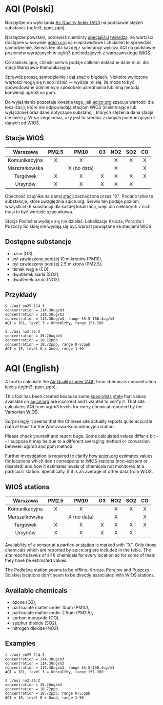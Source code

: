 # AQI (Polski)

Narzędzie do wyliczania [Air Quality Index (AQI)][1] na podstawie stężeń 
substancji (ug/m3, ppm, ppb).

Narzędzie powstało, ponieważ niektórzy [specjaliści][5] [twierdzą][2], 
że wartości dostępne w serwisie [aqicn.org][3] są nieprawidłowe 
i chciałem to sprawdzić samodzielnie. Serwis ten dla każdej z substancji 
wylicza AQI na podstawie poziomów wyrażonych w ug/m3 pochodzących 
z warszawskiego [WIOŚ][4].

Co zaskakujące, chiński serwis podaje całkiem dokładne dane m.in. dla 
stacji Warszawa-Komunikacyjna.

Sprawdź proszę samodzielnie i daj znać o błędach. Niektóre wyliczone 
wartości mogą się nieco różnić -- wydaje mi się, że może to być 
spowodowane odmiennym sposobem uśredniania lub inną metodą konwersji 
ug/m3 na ppm.

Do wyjaśnienia pozostaje kwestia tego, jak [aqicn.org][3] szacuje 
wartości dla lokalizacji, które nie odpowiadają stacjom WIOŚ 
(nieistniejące lub wyłączone) oraz dane dotyczące substancji, których
stężenia dana stacja nie mierzy. W szczególności, czy jest to średnia 
z danych pochodzących z danych od WIOŚ.

## Stacje WIOŚ

|    Warszawa   | PM2.5 |     PM10    | O3 | NO2 | SO2 | CO |
|:-------------:|:-----:|:-----------:|:--:|:---:|:---:|:--:|
| Komunikacyjna |   X   |      X      |    |  X  |  X  |  X |
| Marszałkowska |       | X (no data) |    |  X  |     |  X |
| Targówek      |   X   |      X      |  X |  X  |  X  |  X |
| Ursynów       |   X   |      X      |  X |  X  |  X  |    |

Obecność czujnika na danej [stacji][6] zaznaczona przez "X". Podano 
tylko te substancje, które uwzględnia aqicn.org. Serwis ten podaje 
poziom wszystkich 6 substancji dla każdej lokalizacji, więc dla 
niektórych z nich musi to być wartość szacunkowa.

Stacja Podleśna wydaje się nie działać. Lokalizacje Krucza, Porajów 
i Puszczy Solskiej nie wydają się być wprost powiązane ze stacjami WIOŚ.

## Dostępne substancje

* ozon (O3),
* pył zawieszony poniżej 10 mikronów (PM10),
* pył zawieszony poniżej 2.5 mikrona (PM2.5),
* tlenek węgla (CO),
* dwutlenek siarki (SO2),
* dwutlenek azotu (NO2).

## Przykłady

```
$ ./aqi pm25 114.3
concentration = 114.30ug/m3
concentration = 114.30ug/m3
concentration = 114.30ug/m3, range 55.5-150.4ug/m3
AQI = 181, level 3 = Unhealthy, range 151-200

$ ./aqi no2 35.2
concentration = 35.20ug/m3
concentration = 18.72ppb
concentration = 18.72ppb, range 0-53ppb
AQI = 18, level 0 = Good, range 1-50

```

# AQI (English)

A tool to calculate the [Air Quality Index (AQI)][1] from chemicals 
concentration levels (ug/m3, ppm, ppb).

This tool has been created because some [specialists][5] [state][2] that 
values available on [aqicn.org][3] are incorrect and I wanted to verify 
it. That site calculates AQI from ug/m3 levels for every chemical 
reported by the Varsovian [WIOŚ][4].

Surprisingly it seems that the Chinese site actually reports quite 
accurate data at least for the Warszawa-Komunikacyjna station.

Please check yourself and report bugs. Some calculated values differ 
a bit -- I suppose it may be due to a different averaging method or 
conversion between ug/m3 and ppm method.

Further investigation is required to clarify how [aqicn.org][3] 
estimates values for locations which don't correspond to WIOŚ stations 
(non-existent or disabled) and how it estimates levels of chemicals not 
monitored at a particular station. Specifically, if it is an average of 
other data from WIOŚ.

## WIOŚ stations

|    Warszawa   | PM2.5 |     PM10    | O3 | NO2 | SO2 | CO |
|:-------------:|:-----:|:-----------:|:--:|:---:|:---:|:--:|
| Komunikacyjna |   X   |      X      |    |  X  |  X  |  X |
| Marszałkowska |       | X (no data) |    |  X  |     |  X |
| Targówek      |   X   |      X      |  X |  X  |  X  |  X |
| Ursynów       |   X   |      X      |  X |  X  |  X  |    |

Availability of a sensor at a particular [station][6] is marked with 
"X". Only those chemicals which are reported by aqicn.org are included 
in the table. The site reports levels of all 6 chemicals for every 
location so for some of them they have be estimated values.

The Podleśna station seems to be offline. Krucza, Porajów and Puszczy 
Solskiej locations don't seem to be directly associated with WIOŚ 
stations.

## Available chemicals

* ozone (O3),
* particulate matter under 10um (PM10),
* particulate matter under 2.5um (PM2.5),
* carbon monoxide (CO),
* sulphur dioxide (SO2),
* nitrogen dioxide (NO2).

## Examples

```
$ ./aqi pm25 114.3
concentration = 114.30ug/m3
concentration = 114.30ug/m3
concentration = 114.30ug/m3, range 55.5-150.4ug/m3
AQI = 181, level 3 = Unhealthy, range 151-200

$ ./aqi no2 35.2
concentration = 35.20ug/m3
concentration = 18.72ppb
concentration = 18.72ppb, range 0-53ppb
AQI = 18, level 0 = Good, range 1-50

```

[1]: https://en.wikipedia.org/wiki/Air_quality_index#United_States
[2]: http://warszawa.wyborcza.pl/warszawa/1,34862,19138088,warszawa-nie-paryz-ani-nie-pekin-truja-nas-podwarszawskie.html
[3]: http://aqicn.org/city/poland/mazowieckie/warszawa/komunikacyjna/
[4]: http://sojp.wios.warszawa.pl/index.php?page=raport-godzinowy
[5]: http://wios.warszawa.pl/pl/aktualnosci-i-komunika/komunikaty/1057,KOMUNIKAT-MAZOWIECKIEGO-WOJEWODZKIEGO-INSPEKTORA-OCHRONY-SRODOWISKA-z-dnia-31032.html
[6]: http://sojp.wios.warszawa.pl/?page=opisy-stacji&t=1&site_id=11
